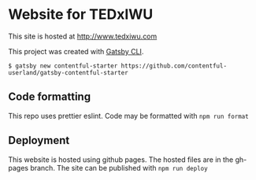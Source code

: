 # Website for TEDxIWU
This site is hosted at http://www.tedxiwu.com

This project was created with [Gatsby CLI](https://www.npmjs.com/package/gatsby-cli).

```
$ gatsby new contentful-starter https://github.com/contentful-userland/gatsby-contentful-starter
```

## Code formatting
This repo uses prettier eslint. Code may be formatted with `npm run format`

## Deployment

This website is hosted using github pages. The hosted files are in the gh-pages branch. The site can be published with `npm run deploy`
